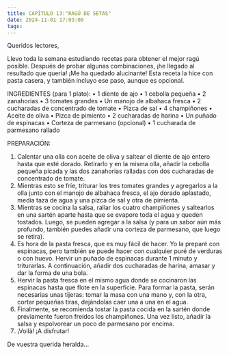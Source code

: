 ```yaml
---
title: CAPÍTULO 13:"RAGÚ DE SETAS"
date: 2024-11-01 17:03:00
tags:
---
```



Queridos lectores,

Llevo toda la semana estudiando recetas para obtener el mejor ragú posible. Después de probar 
algunas combinaciones, ¡he llegado al resultado que quería! ¡Me ha quedado alucinante! Esta 
receta la hice con pasta casera, y también incluyo ese paso, aunque es opcional.

INGREDIENTES (para 1 plato):
•	1 diente de ajo
•	1 cebolla pequeña
•	2 zanahorias
•	3 tomates grandes
•	Un manojo de albahaca fresca
•	2 cucharadas de concentrado de tomate
•	Pizca de sal
•	4 champiñones
•	Aceite de oliva
•	Pizca de pimiento
•	2 cucharadas de harina
•	Un puñado de espinacas
•	Corteza de parmesano (opcional)
•	1 cucharada de parmesano rallado

PREPARACIÓN:
1.	Calentar una olla con aceite de oliva y saltear el diente de ajo entero hasta que esté dorado. Retirarlo y en la misma olla, añadir la cebolla pequeña picada y las dos zanahorias ralladas con dos cucharadas de concentrado de tomate.
2.	Mientras esto se fríe, triturar los tres tomates grandes y agregarlos a la olla junto con el manojo de albahaca fresca, el ajo dorado aplastado, media taza de agua y una pizca de sal y otra de pimienta.
3.	Mientras se cocina la salsa, rallar los cuatro champiñones y saltearlos en una sartén aparte hasta que se evapore toda el agua y queden tostados. Luego, se pueden agregar a la salsa (y para un sabor aún más profundo, también puedes añadir una corteza de parmesano, que luego se retira).
4.	Es hora de la pasta fresca, que es muy fácil de hacer. Yo la preparé con espinacas, pero también se puede hacer con cualquier puré de verduras o con huevo. Hervir un puñado de espinacas durante 1 minuto y triturarlas. A continuación, añadir dos cucharadas de harina, amasar y dar la forma de una 
bola.
5.	Hervir la pasta fresca en el mismo agua donde se cocinaron las espinacas hasta que flote en la superficie. Para formar la pasta, serán necesarias unas tijeras: tomar la masa con una mano y, con la otra, cortar pequeñas tiras, dejándolas caer una a una en el agua.
6.	Finalmente, se recomienda tostar la pasta cocida en la sartén donde previamente fueron freídos 
los champiñones. Una vez listo, añadir la salsa y espolvorear un poco de parmesano por encima.
7.	¡Voilà! ¡A disfrutar!

De vuestra querida heralda...

